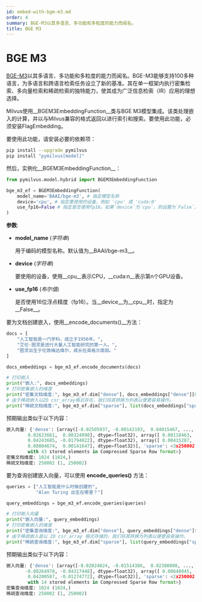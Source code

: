 ```yaml
---
id: embed-with-bgm-m3.md
order: 4
summary: BGE-M3以其多语言、多功能和多粒度的能力而闻名。
title: BGE M3
---
```


# BGE M3

[BGE-M3](https://arxiv.org/abs/2402.03216)以其多语言、多功能和多粒度的能力而闻名。BGE-M3能够支持100多种语言，为多语言和跨语言检索任务设立了新的基准。其在单一框架内执行密集检索、多向量检索和稀疏检索的独特能力，使其成为广泛信息检索（IR）应用的理想选择。

Milvus使用__BGEM3EmbeddingFunction__类与BGE M3模型集成。该类处理嵌入的计算，并以与Milvus兼容的格式返回以进行索引和搜索。要使用此功能，必须安装FlagEmbedding。

要使用此功能，请安装必要的依赖项：

```bash
pip install --upgrade pymilvus
pip install "pymilvus[model]"
```

然后，实例化__BGEM3EmbeddingFunction__：

```python
from pymilvus.model.hybrid import BGEM3EmbeddingFunction

bge_m3_ef = BGEM3EmbeddingFunction(
    model_name='BAAI/bge-m3', # 指定模型名称
    device='cpu', # 指定要使用的设备，例如 'cpu' 或 'cuda:0'
    use_fp16=False # 指定是否使用fp16。如果`device`为`cpu`，则设置为`False`。
)
```

__参数__:

- __model_name__ (_字符串_)

    用于编码的模型名称。默认值为__BAAI/bge-m3__。

- __device__ (_字符串_)

    要使用的设备，使用__cpu__表示CPU，__cuda:n__表示第n个GPU设备。

- __use_fp16__ (_布尔值_)

    是否使用16位浮点精度（fp16）。当__device__为__cpu__时，指定为__False__。

要为文档创建嵌入，使用__encode_documents()__方法：

```python
docs = [
    "人工智能是一门学科，成立于1956年。",
    "艾伦·图灵是进行大量人工智能研究的第一人。",
    "图灵出生于伦敦梅达维尔，成长在英格兰南部。"
]

docs_embeddings = bge_m3_ef.encode_documents(docs)

# 打印嵌入
print("嵌入:", docs_embeddings)
# 打印密集嵌入的维度
print("密集文档维度:", bge_m3_ef.dim["dense"], docs_embeddings["dense"][0].shape)
# 由于稀疏嵌入以2D csr_array格式存在，我们将其转换为列表以便更容易操作。
print("稀疏文档维度:", bge_m3_ef.dim["sparse"], list(docs_embeddings["sparse"])[0].shape)
```

预期输出类似于以下内容：
```python
嵌入向量: {'dense': [array([-0.02505937, -0.00142193,  0.04015467, ..., -0.02094924,
        0.02623661,  0.00324098], dtype=float32), array([ 0.00118463,  0.00649292, -0.00735763, ..., -0.01446293,
        0.04243685, -0.01794822], dtype=float32), array([ 0.00415287, -0.0101492 ,  0.0009811 , ..., -0.02559666,
        0.08084674,  0.00141647], dtype=float32)], 'sparse': <3x250002 sparse array of type '<class 'numpy.float32'>'
        with 43 stored elements in Compressed Sparse Row format>}
密集文档维度: 1024 (1024,)
稀疏文档维度: 250002 (1, 250002)
```
要为查询创建嵌入向量，可以使用 __encode_queries()__ 方法：

```python
queries = ["人工智能是什么时候创建的", 
           "Alan Turing 出生在哪里？"]

query_embeddings = bge_m3_ef.encode_queries(queries)

# 打印嵌入向量
print("嵌入向量:", query_embeddings)
# 打印密集嵌入的维度
print("密集查询维度:", bge_m3_ef.dim["dense"], query_embeddings["dense"][0].shape)
# 由于稀疏嵌入是以 2D csr_array 格式存储的，我们将其转换为列表以便更容易操作。
print("稀疏查询维度:", bge_m3_ef.dim["sparse"], list(query_embeddings["sparse"])[0].shape)
```

预期输出类似于以下内容：

```python
嵌入向量: {'dense': [array([-0.02024024, -0.01514386,  0.02380808, ...,  0.00234648,
       -0.00264978, -0.04317448], dtype=float32), array([ 0.00648045, -0.0081542 , -0.02717067, ..., -0.00380103,
        0.04200587, -0.01274772], dtype=float32)], 'sparse': <2x250002 sparse array of type '<class 'numpy.float32'>'
        with 14 stored elements in Compressed Sparse Row format>}
密集查询维度: 1024 (1024,)
稀疏查询维度: 250002 (1, 250002)
```